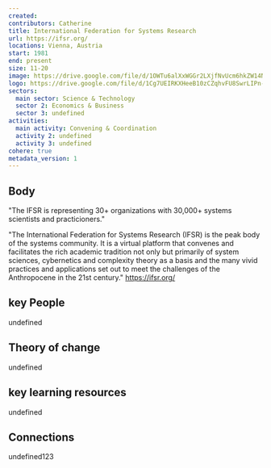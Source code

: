 ```yaml
---
created:
contributors: Catherine
title: International Federation for Systems Research
url: https://ifsr.org/
locations: Vienna, Austria
start: 1981
end: present
size: 11-20
image: https://drive.google.com/file/d/1OWTu6alXxWGGr2LXjfNvUcm6hkZW14NP/view?usp=drive_link
logo: https://drive.google.com/file/d/1Cg7UEIRKXHeeB10zCZqhvFU8SwrLIPn-/view?usp=drive_link
sectors:
  main sector: Science & Technology
  sector 2: Economics & Business
  sector 3: undefined
activities: 
  main activity: Convening & Coordination
  activity 2: undefined
  activity 3: undefined
cohere: true
metadata_version: 1
---
```



## Body

"The IFSR is representing 30+ organizations with 30,000+ systems scientists and practicioners."

"The International Federation for Systems Research (IFSR) is the peak body of the systems community. It is a virtual platform that convenes and facilitates the rich academic tradition not only but primarily of system sciences, cybernetics and complexity theory as a basis and the many vivid practices and applications set out to meet the challenges of the Anthropocene in the 21st century."
https://ifsr.org/ 

## key People

undefined

## Theory of change

undefined

## key learning resources

undefined

## Connections

undefined123

